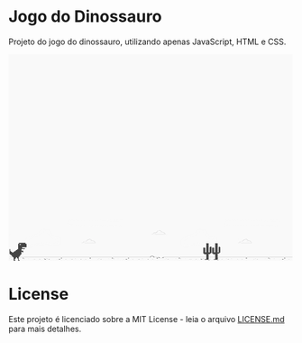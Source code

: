 # Jogo do Dinossauro

Projeto do jogo do dinossauro, utilizando apenas JavaScript, HTML e CSS.

![screenshot](example.png?raw=true "screenshot")

# License
Este projeto é licenciado sobre a MIT License - leia o arquivo [LICENSE.md](LICENSE.md) para mais detalhes.